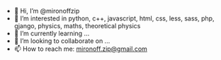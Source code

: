 - 👋 Hi, I’m @mironoffzip
- 👀 I’m interested in python, c++, javascript, html, css, less, sass, php, gjango, physics, maths, theoretical physics
- 🌱 I’m currently learning ...
- 💞️ I’m looking to collaborate on ...
- 📫 How to reach me: mironoff.zip@gmail.com
<!---
mironoffzip/mironoffzip is a ✨ special ✨ repository because its `README.md` (this file) appears on your GitHub profile.
You can click the Preview link to take a look at your changes.
--->
